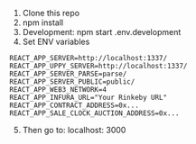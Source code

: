 1. Clone this repo
2. npm install
3. Development: npm start .env.development
4. Set ENV variables

```
REACT_APP_SERVER=http://localhost:1337/
REACT_APP_UPPY_SERVER=http://localhost:1337/
REACT_APP_SERVER_PARSE=parse/
REACT_APP_SERVER_PUBLIC=public/
REACT_APP_WEB3_NETWORK=4
REACT_APP_INFURA_URL="Your Rinkeby URL"
REACT_APP_CONTRACT_ADDRESS=0x...
REACT_APP_SALE_CLOCK_AUCTION_ADDRESS=0x...
```
5. Then go to: localhost: 3000